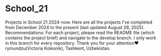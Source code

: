 # School_21
Projects in School 21 2024-now.
Here are all the projects I've completed from December 2024 to the present (last updated August 28, 2025). Recommendations: For each project, please read the README file (which contains the project brief) and navigate to the develop branch. I only work in this branch for every repository. 
Thank you for your attention❤️
rymundzu(Victoria Kolesnik), Tashkent, Uzbekistan.
